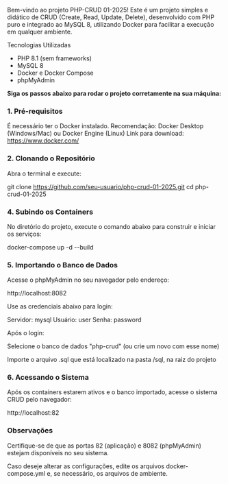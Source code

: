 Bem-vindo ao projeto PHP-CRUD 01-2025!
Este é um projeto simples e didático de CRUD (Create, Read, Update, Delete), desenvolvido com PHP puro e integrado ao MySQL 8, utilizando Docker para facilitar a execução em qualquer ambiente.

Tecnologias Utilizadas
- PHP 8.1 (sem frameworks)
- MySQL 8
- Docker e Docker Compose
- phpMyAdmin

**Siga os passos abaixo para rodar o projeto corretamente na sua máquina:**

### 1. Pré-requisitos

É necessário ter o Docker instalado.
Recomendação: Docker Desktop (Windows/Mac) ou Docker Engine (Linux)
Link para download: https://www.docker.com/

### 2. Clonando o Repositório

Abra o terminal e execute:

git clone https://github.com/seu-usuario/php-crud-01-2025.git
cd php-crud-01-2025

### 4. Subindo os Containers

No diretório do projeto, execute o comando abaixo para construir e iniciar os serviços:

docker-compose up -d --build

### 5. Importando o Banco de Dados

Acesse o phpMyAdmin no seu navegador pelo endereço:

http://localhost:8082

Use as credenciais abaixo para login:

Servidor: mysql
Usuário: user
Senha: password

Após o login:

Selecione o banco de dados "php-crud" (ou crie um novo com esse nome)

Importe o arquivo .sql que está localizado na pasta /sql, na raiz do projeto

### 6. Acessando o Sistema

Após os containers estarem ativos e o banco importado, acesse o sistema CRUD pelo navegador:

http://localhost:82

### Observações
Certifique-se de que as portas 82 (aplicação) e 8082 (phpMyAdmin) estejam disponíveis no seu sistema.

Caso deseje alterar as configurações, edite os arquivos docker-compose.yml e, se necessário, os arquivos de ambiente.
